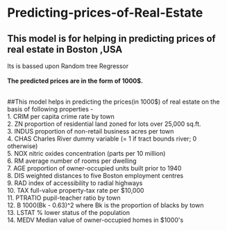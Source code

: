# Predicting-prices-of-Real-Estate
## This model is for helping in predicting prices of real estate in Boston ,USA <br> 
Its is bassed upon Random tree Regressor
<br>
<br>
**The predicted prices are in the form of 1000$.**
<br><br>

##This model helps in predicting the prices(in 1000$) of real estate on the basis of following properties - <br>
    1. CRIM      per capita crime rate by town<br>
    2. ZN        proportion of residential land zoned for lots over 25,000 sq.ft.<br>
    3. INDUS     proportion of non-retail business acres per town<br>
    4. CHAS      Charles River dummy variable (= 1 if tract bounds river; 0 otherwise)<br>
    5. NOX       nitric oxides concentration (parts per 10 million)<br>
    6. RM        average number of rooms per dwelling<br>
    7. AGE       proportion of owner-occupied units built prior to 1940<br>
    8. DIS       weighted distances to five Boston employment centres<br>
    9. RAD       index of accessibility to radial highways<br>
    10. TAX      full-value property-tax rate per $10,000 <br>
    11. PTRATIO  pupil-teacher ratio by town <br>
    12. B        1000(Bk - 0.63)^2 where Bk is the proportion of blacks by town <br>
    13. LSTAT    % lower status of the population <br>
    14. MEDV     Median value of owner-occupied homes in $1000's <br>


